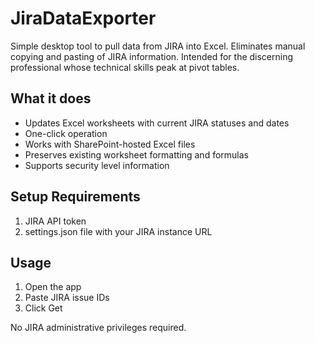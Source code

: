 # JiraDataExporter
Simple desktop tool to pull data from JIRA into Excel. Eliminates manual copying and pasting of JIRA information.
Intended for the discerning professional whose technical skills peak at pivot tables.

## What it does

- Updates Excel worksheets with current JIRA statuses and dates
- One-click operation
- Works with SharePoint-hosted Excel files
- Preserves existing worksheet formatting and formulas
- Supports security level information

## Setup Requirements

1. JIRA API token
2. settings.json file with your JIRA instance URL

## Usage

1. Open the app
2. Paste JIRA issue IDs
3. Click Get

No JIRA administrative privileges required.

